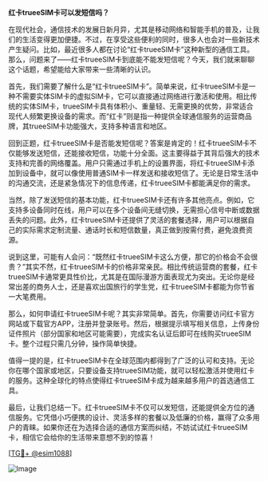 **红卡trueeSIM卡可以发短信吗？**

在现代社会，通信技术的发展日新月异，尤其是移动网络和智能手机的普及，让我们的生活变得更加便捷。不过，在享受这些便利的同时，很多人也会对一些新技术产生疑问。比如，最近很多人都在讨论“红卡trueeSIM卡”这种新型的通信工具。那么，问题来了——红卡trueeSIM卡到底能不能发短信呢？今天，我们就来聊聊这个话题，希望能给大家带来一些清晰的认识。

首先，我们需要了解什么是“红卡trueeSIM卡”。简单来说，红卡trueeSIM卡是一种不需要实体SIM卡的虚拟SIM卡，它可以直接通过网络进行激活和使用。相比传统的实体SIM卡，trueeSIM卡具有体积小、重量轻、无需更换的优势，非常适合现代人频繁更换设备的需求。而“红卡”则是指一种提供全球通信服务的运营商品牌，其trueeSIM卡功能强大，支持多种语言和地区。

回到正题，红卡trueeSIM卡是否能发短信呢？答案是肯定的！红卡trueeSIM卡不仅能够发送短信，还能接收短信，功能十分全面。这主要得益于其背后强大的技术支持和完善的网络覆盖。用户只需通过手机上的设置界面，将红卡trueeSIM卡添加到设备中，就可以像使用普通SIM卡一样发送和接收短信了。无论是日常生活中的沟通交流，还是紧急情况下的信息传递，红卡trueeSIM卡都能满足你的需求。

当然，除了发送短信的基本功能，红卡trueeSIM卡还有许多其他亮点。例如，它支持多设备同时在线，用户可以在多个设备间无缝切换，无需担心信号中断或数据丢失的问题。此外，红卡trueeSIM卡还提供了灵活的套餐选择，用户可以根据自己的实际需求定制流量、通话时长和短信数量，真正做到按需付费，避免浪费资源。

说到这里，可能有人会问：“既然红卡trueeSIM卡这么方便，那它的价格会不会很贵？”其实不然，红卡trueeSIM卡的价格非常亲民。相比传统运营商的套餐，红卡trueeSIM卡通常更具性价比，尤其是在国际漫游方面表现尤为突出。无论你是经常出差的商务人士，还是喜欢出国旅行的学生党，红卡trueeSIM卡都能为你节省一大笔费用。

那么，如何申请红卡trueeSIM卡呢？其实非常简单。首先，你需要访问红卡官方网站或下载官方APP，注册并登录账号。然后，根据提示填写相关信息，上传身份证件照片（部分国家和地区可能需要），完成实名认证后即可在线购买trueeSIM卡。整个过程只需几分钟，操作简单快捷。

值得一提的是，红卡trueeSIM卡在全球范围内都得到了广泛的认可和支持。无论你在哪个国家或地区，只要设备支持trueeSIM功能，就可以轻松激活并使用红卡的服务。这种全球化的特点使得红卡trueeSIM卡成为越来越多用户的首选通信工具。

最后，让我们总结一下。红卡trueeSIM卡不仅可以发短信，还能提供全方位的通信服务。它凭借小巧便携的设计、灵活多样的套餐以及低廉的价格，赢得了众多用户的青睐。如果你还在为选择合适的通信方案而纠结，不妨试试红卡trueeSIM卡，相信它会给你的生活带来意想不到的惊喜！

[[TG💪+ @esim1088](https://t.me/s/esim1088)]

![Image](https://i.postimg.cc/4NQfJmqS/Snipaste-2025-05-13-00-14-12.png)